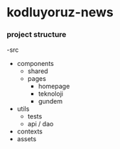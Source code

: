 # kodluyoruz-news

### project structure

-src

- components
  - shared
  - pages
    - homepage
    - teknoloji
    - gundem
- utils
  - tests
  - api / dao
- contexts
- assets
